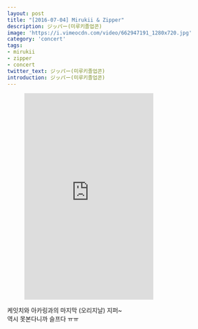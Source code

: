 ```yaml
---
layout: post
title: "[2016-07-04] Mirukii & Zipper"
description: ジッパー(미루키졸업콘)
image: 'https://i.vimeocdn.com/video/662947191_1280x720.jpg'
category: 'concert'
tags:
- mirukii
- zipper
- concert
twitter_text: ジッパー(미루키졸업콘)
introduction: ジッパー(미루키졸업콘)
---
```

<figure class="video_container">
<iframe src="https://player.vimeo.com/video/239851300" height="480" frameborder="0" webkitallowfullscreen mozallowfullscreen allowfullscreen></iframe>
</figure>

케잇치와 아카링과의 마지막 (오리지날) 지퍼~<br> 
역시 못본다니까 슬프다 ㅠㅠ
